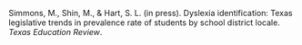 Simmons, M., Shin, M., & Hart, S. L. (in press). Dyslexia identification: Texas legislative trends in prevalence rate of students by school district locale. *Texas Education Review*. 
